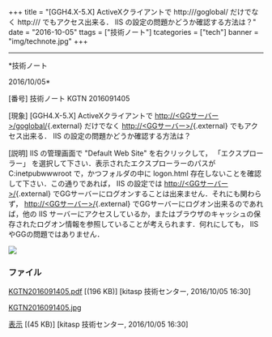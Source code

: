﻿+++
title = "[GGH4.X-5.X] ActiveXクライアントで http:///goglobal/ だけでなく http:/// でもアクセス出来る． IIS の設定の問題かどうか確認する方法は？"
date = "2016-10-05"
ttags = ["技術ノート"]
tcategories = ["tech"]
banner = "img/technote.jpg"
+++

-----------------------------------------------------------------------------------------------------------------------------

*技術ノート

2016/10/05*


[番号]
技術ノート KGTN 2016091405

[現象]
[GGH4.X-5.X] ActiveXクライアントで
[http://&lt;GGサーバー&gt;/goglobal/](http://&lt;GG%E3%82%B5%E3%83%BC%E3%83%90%E3%83%BC&gt;/goglobal/){.external}
だけでなく
[http://&lt;GGサーバー&gt;/](http://&lt;GG%E3%82%B5%E3%83%BC%E3%83%90%E3%83%BC&gt;/){.external}
でもアクセス出来る． IIS の設定の問題かどうか確認する方法は？

[説明]
IIS の管理画面で "Default Web Site" を右クリックして，
「エクスプローラー」
を選択して下さい．表示されたエクスプローラーのパスが
C:inetpubwwwroot で，かつフォルダの中に logon.html
存在しないことを確認して下さい．この通りであれば， IIS の設定では
[http://&lt;GGサーバー&gt;/](http://&lt;GG%E3%82%B5%E3%83%BC%E3%83%90%E3%83%BC&gt;/){.external}
でGGサーバーにログオンすることは出来ません．それにも関わらず，
[http://&lt;GGサーバー&gt;/](http://&lt;GG%E3%82%B5%E3%83%BC%E3%83%90%E3%83%BC&gt;/){.external}
でGGサーバーにログオン出来るのであれば，他の IIS
サーバーにアクセスしているか，またはブラウザのキャッシュの保存されたログオン情報を参照していることが考えられます．何れにしても，
IIS やGGの問題ではありません．

![](http://techreport.kitasp.net/attachments/download/3080/KGTN2016091405.jpg)


### ファイル

 
 


[KGTN2016091405.pdf](http://techreport.kitasp.net/attachments/download/3079/KGTN2016091405.pdf)
 [(196 KB)] [kitasp 技術センター, 2016/10/05
16:30]

[KGTN2016091405.jpg](http://techreport.kitasp.net/attachments/download/3080/KGTN2016091405.jpg)

[表示](http://techreport.kitasp.net/attachments/3080/KGTN2016091405.jpg "表示")
 [(45 KB)] [kitasp 技術センター, 2016/10/05
16:30]


 


 

